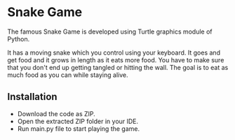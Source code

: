 # Snake Game

The famous Snake Game is developed using Turtle graphics module of Python.

It has a moving snake which you control using your keyboard. It goes and get food and it grows in length as it eats more food. You have to make sure that you don't end up getting tangled or hitting the wall. The goal is to eat as much food as you can while staying alive.

## Installation

- Download the code as ZIP.
- Open the extracted ZIP folder in your IDE.
- Run main.py file to start playing the game.
